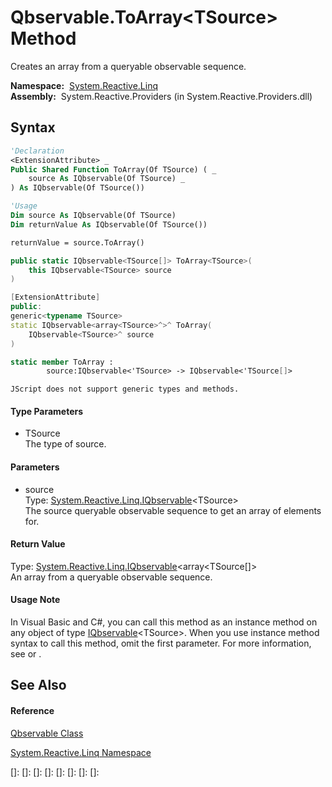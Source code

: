 # Qbservable.ToArray\<TSource\> Method

Creates an array from a queryable observable sequence.

**Namespace:**  [System.Reactive.Linq](System.Reactive.Linq\System.Reactive.Linq.md)  
**Assembly:**  System.Reactive.Providers (in System.Reactive.Providers.dll)

## Syntax

```vb
'Declaration
<ExtensionAttribute> _
Public Shared Function ToArray(Of TSource) ( _
    source As IQbservable(Of TSource) _
) As IQbservable(Of TSource())
```

```vb
'Usage
Dim source As IQbservable(Of TSource)
Dim returnValue As IQbservable(Of TSource())

returnValue = source.ToArray()
```

```csharp
public static IQbservable<TSource[]> ToArray<TSource>(
    this IQbservable<TSource> source
)
```

```c++
[ExtensionAttribute]
public:
generic<typename TSource>
static IQbservable<array<TSource>^>^ ToArray(
    IQbservable<TSource>^ source
)
```

```fsharp
static member ToArray : 
        source:IQbservable<'TSource> -> IQbservable<'TSource[]> 
```

```jscript
JScript does not support generic types and methods.
```

#### Type Parameters

- TSource  
  The type of source.

#### Parameters

- source  
  Type: [System.Reactive.Linq.IQbservable](IQbservable\IQbservable(TSource).md)\<TSource\>  
  The source queryable observable sequence to get an array of elements for.

#### Return Value

Type: [System.Reactive.Linq.IQbservable](IQbservable\IQbservable(TSource).md)\<array\<TSource\[\]\>  
An array from a queryable observable sequence.

#### Usage Note

In Visual Basic and C\#, you can call this method as an instance method on any object of type [IQbservable](IQbservable\IQbservable(TSource).md)\<TSource\>. When you use instance method syntax to call this method, omit the first parameter. For more information, see [](https://msdn.microsoft.com/en-us/library/Bb384936) or [](https://msdn.microsoft.com/en-us/library/Bb383977).

## See Also

#### Reference

[Qbservable Class](Qbservable\Qbservable.md)

[System.Reactive.Linq Namespace](System.Reactive.Linq\System.Reactive.Linq.md)

[]: 
[]: 
[]: 
[]: 
[]: 
[]: 
[]: 
[]: 